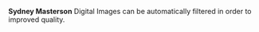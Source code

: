 





**Sydney Masterson**
Digital Images can be automatically filtered in order to improved quality. 

